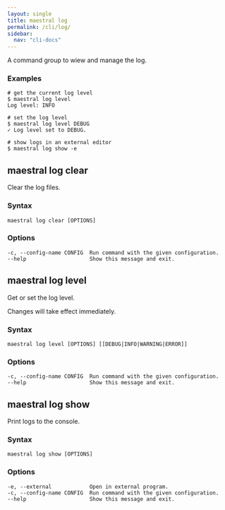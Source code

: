 ```yaml
---
layout: single
title: maestral log
permalink: /cli/log/
sidebar:
  nav: "cli-docs"
---
```


A command group to wiew and manage the log.

### Examples

```shell
# get the current log level
$ maestral log level
Log level: INFO

# set the log level
$ maestral log level DEBUG
✓ Log level set to DEBUG.

# show logs in an external editor
$ maestral log show -e
```

## maestral log clear

Clear the log files.

### Syntax

```
maestral log clear [OPTIONS]
```

### Options

```
-c, --config-name CONFIG  Run command with the given configuration.
--help                    Show this message and exit.
```

## maestral log level

Get or set the log level.

Changes will take effect immediately.

### Syntax

```
maestral log level [OPTIONS] [[DEBUG|INFO|WARNING|ERROR]]
```

### Options

```
-c, --config-name CONFIG  Run command with the given configuration.
--help                    Show this message and exit.
```

## maestral log show

Print logs to the console.

### Syntax

```
maestral log show [OPTIONS]
```

### Options

```
-e, --external            Open in external program.
-c, --config-name CONFIG  Run command with the given configuration.
--help                    Show this message and exit.
```
